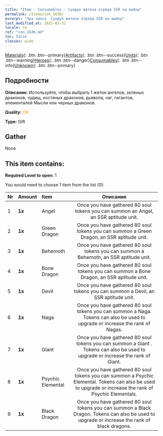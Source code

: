 ```yaml
---
title: "Item - Consumables - Сундук жетона отряда SSR на выбор"
permalink: /Items/con_1636/
excerpt: "Эра хаоса  Сундук жетона отряда SSR на выбор"
last_modified_at: 2021-03-31
locale: ru
ref: "con_1636.md"
toc: false
classes: wide
---
```

 [Materials](/ru/Items/){: .btn .btn--primary}[Artifacts](/ru/Items/Artifacts/){: .btn .btn--success}[Units](/ru/Items/Units/){: .btn .btn--warning}[Heroes](/ru/Items/Heroes/){: .btn .btn--danger}[Consumables](/ru/Items/Consumables/){: .btn .btn--info}[Unknown](/ru/Items/Unknown/){: .btn .btn--primary}

## Подробности
 **Описание:** Используйте, чтобы выбрать 1 жетон ангелов, зеленых драконов, чудищ, костяных драконов, дьявола, наг, гигантов, элементалей Мысли или черных драконов.

 **Quality:** <span style="color: #FF8C00">OK</span>

 **Type:** Gift

## Gather

  None

## This item contains:

 **Required Level to open:** 1

 You would need to choose 1 item from the list (0):

  | Nr | Amount |     Item    | Описание |
  |:---|:-------|:------------|:-----------:|
  | 1 |  **1x** | Angel | Once you have gathered 80 soul tokens you can summon an Angel, an SSR aptitude unit.  | 
  | 2 |  **1x** | Green Dragon | Once you have gathered 80 soul tokens you can summon a Green Dragon, an SSR aptitude unit.  | 
  | 3 |  **1x** | Behemoth | Once you have gathered 80 soul tokens you can summon a Behemoth, an SSR aptitude unit.  | 
  | 4 |  **1x** | Bone Dragon | Once you have gathered 80 soul tokens you can summon a Bone Dragon, an SSR aptitude unit.  | 
  | 5 |  **1x** | Devil | Once you have gathered 80 soul tokens you can summon a Devil, an SSR aptitude unit.  | 
  | 6 |  **1x** | Naga | Once you have gathered 80 soul tokens you can summon a Naga. Tokens can also be used to upgrade or increase the rank of Nagas.  | 
  | 7 |  **1x** | Giant  | Once you have gathered 80 soul tokens you can summon a Giant . Tokens can also be used to upgrade or increase the rank of Giant.  | 
  | 8 |  **1x** | Psychic Elemental | Once you have gathered 80 soul tokens you can summon a Psychic Elemental. Tokens can also be used to upgrade or increase the rank of Psychic Elementals.  | 
  | 9 |  **1x** | Black Dragon | Once you have gathered 80 soul tokens you can summon a Black Dragon. Tokens can also be used to upgrade or increase the rank of black dragons.  | 

